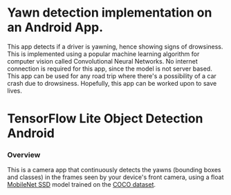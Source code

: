 # Yawn detection implementation on an Android App.
This app detects if a driver is yawning, hence showing signs of drowsiness. This is implemented using a popular machine learning algorithm for computer vision called Convolutional Neural Networks. No internet connection is required for this app, since the model is not server based. This app can be used for any road trip where there's a possibility of a car crash due to drowsiness. Hopefully, this app can be worked upon to save lives.

# TensorFlow Lite Object Detection Android
### Overview
This is a camera app that continuously detects the yawns (bounding boxes and classes) in the frames seen by your device's front camera, using a float [MobileNet SSD](https://github.com/tensorflow/models/tree/master/research/object_detection) model trained on the [COCO dataset](http://cocodataset.org/). 
